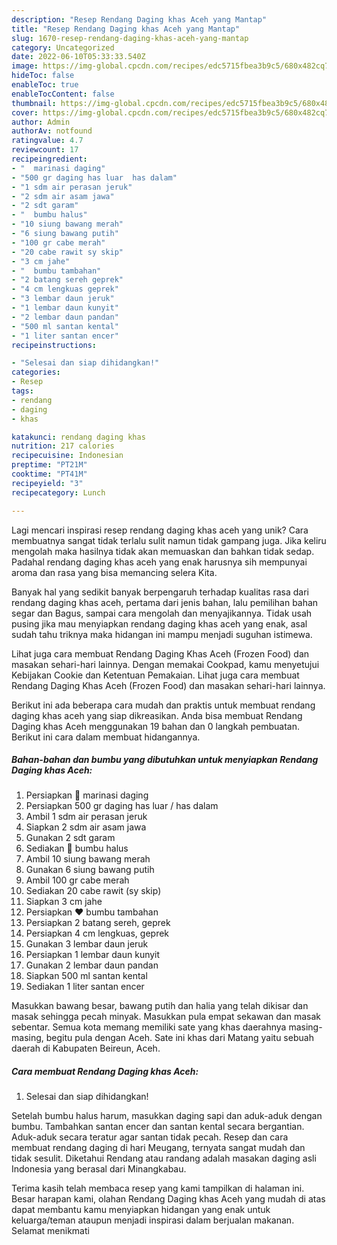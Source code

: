 ```yaml
---
description: "Resep Rendang Daging khas Aceh yang Mantap"
title: "Resep Rendang Daging khas Aceh yang Mantap"
slug: 1670-resep-rendang-daging-khas-aceh-yang-mantap
category: Uncategorized
date: 2022-06-10T05:33:33.540Z
image: https://img-global.cpcdn.com/recipes/edc5715fbea3b9c5/680x482cq70/rendang-daging-khas-aceh-foto-resep-utama.jpg
hideToc: false
enableToc: true
enableTocContent: false
thumbnail: https://img-global.cpcdn.com/recipes/edc5715fbea3b9c5/680x482cq70/rendang-daging-khas-aceh-foto-resep-utama.jpg
cover: https://img-global.cpcdn.com/recipes/edc5715fbea3b9c5/680x482cq70/rendang-daging-khas-aceh-foto-resep-utama.jpg
author: Admin
authorAv: notfound
ratingvalue: 4.7
reviewcount: 17
recipeingredient:
- "  marinasi daging"
- "500 gr daging has luar  has dalam"
- "1 sdm air perasan jeruk"
- "2 sdm air asam jawa"
- "2 sdt garam"
- "  bumbu halus"
- "10 siung bawang merah"
- "6 siung bawang putih"
- "100 gr cabe merah"
- "20 cabe rawit sy skip"
- "3 cm jahe"
- "  bumbu tambahan"
- "2 batang sereh geprek"
- "4 cm lengkuas geprek"
- "3 lembar daun jeruk"
- "1 lembar daun kunyit"
- "2 lembar daun pandan"
- "500 ml santan kental"
- "1 liter santan encer"
recipeinstructions:

- "Selesai dan siap dihidangkan!"
categories:
- Resep
tags:
- rendang
- daging
- khas

katakunci: rendang daging khas 
nutrition: 217 calories
recipecuisine: Indonesian
preptime: "PT21M"
cooktime: "PT41M"
recipeyield: "3"
recipecategory: Lunch

---
```





Lagi mencari inspirasi resep rendang daging khas aceh yang unik? Cara membuatnya sangat tidak terlalu sulit namun tidak gampang juga. Jika keliru mengolah maka hasilnya tidak akan memuaskan dan bahkan tidak sedap. Padahal rendang daging khas aceh yang enak harusnya sih mempunyai aroma dan rasa yang bisa memancing selera Kita.





Banyak hal yang sedikit banyak berpengaruh terhadap kualitas rasa dari rendang daging khas aceh, pertama dari jenis bahan, lalu pemilihan bahan segar dan Bagus, sampai cara mengolah dan menyajikannya. Tidak usah pusing jika mau menyiapkan rendang daging khas aceh yang enak,      asal sudah tahu triknya maka hidangan ini mampu menjadi suguhan istimewa.














Lihat juga cara membuat Rendang Daging Khas Aceh (Frozen Food) dan masakan sehari-hari lainnya. Dengan memakai Cookpad, kamu menyetujui Kebijakan Cookie dan Ketentuan Pemakaian. Lihat juga cara membuat Rendang Daging Khas Aceh (Frozen Food) dan masakan sehari-hari lainnya.






Berikut ini ada beberapa cara mudah dan praktis untuk membuat rendang daging khas aceh yang siap dikreasikan. Anda bisa membuat Rendang Daging khas Aceh menggunakan 19 bahan dan 0 langkah pembuatan. Berikut ini cara dalam membuat hidangannya.

<!--inarticleads1-->

##### Bahan-bahan dan bumbu yang dibutuhkan untuk menyiapkan Rendang Daging khas Aceh:

1. Persiapkan  💚 marinasi daging
1. Persiapkan 500 gr daging has luar / has dalam
1. Ambil 1 sdm air perasan jeruk
1. Siapkan 2 sdm air asam jawa
1. Gunakan 2 sdt garam
1. Sediakan  💛 bumbu halus
1. Ambil 10 siung bawang merah
1. Gunakan 6 siung bawang putih
1. Ambil 100 gr cabe merah
1. Sediakan 20 cabe rawit (sy skip)
1. Siapkan 3 cm jahe
1. Persiapkan  ❤ bumbu tambahan
1. Persiapkan 2 batang sereh, geprek
1. Persiapkan 4 cm lengkuas, geprek
1. Gunakan 3 lembar daun jeruk
1. Persiapkan 1 lembar daun kunyit
1. Gunakan 2 lembar daun pandan
1. Siapkan 500 ml santan kental
1. Sediakan 1 liter santan encer


Masukkan bawang besar, bawang putih dan halia yang telah dikisar dan masak sehingga pecah minyak. Masukkan pula empat sekawan dan masak sebentar. Semua kota memang memiliki sate yang khas daerahnya masing-masing, begitu pula dengan Aceh. Sate ini khas dari Matang yaitu sebuah daerah di Kabupaten Beireun, Aceh. 

<!--inarticleads2-->

##### Cara membuat Rendang Daging khas Aceh:


1. Selesai dan siap dihidangkan!

Setelah bumbu halus harum, masukkan daging sapi dan aduk-aduk dengan bumbu. Tambahkan santan encer dan santan kental secara bergantian. Aduk-aduk secara teratur agar santan tidak pecah. Resep dan cara membuat rendang daging di hari Meugang, ternyata sangat mudah dan tidak sesulit. Diketahui Rendang atau randang adalah masakan daging asli Indonesia yang berasal dari Minangkabau. 

Terima kasih telah membaca resep yang kami tampilkan di halaman ini. Besar harapan kami, olahan Rendang Daging khas Aceh yang mudah di atas dapat membantu kamu menyiapkan hidangan yang enak untuk keluarga/teman ataupun menjadi inspirasi dalam berjualan makanan. Selamat menikmati
